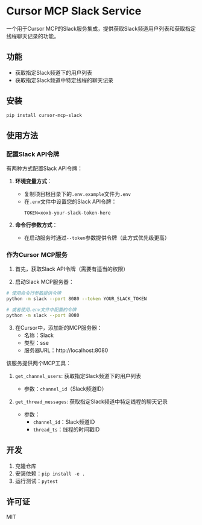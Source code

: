 # Cursor MCP Slack Service

一个用于Cursor MCP的Slack服务集成，提供获取Slack频道用户列表和获取指定线程聊天记录的功能。

## 功能

- 获取指定Slack频道下的用户列表
- 获取指定Slack频道中特定线程的聊天记录

## 安装

```bash
pip install cursor-mcp-slack
```

## 使用方法

### 配置Slack API令牌

有两种方式配置Slack API令牌：

1. **环境变量方式**：
   - 复制项目根目录下的`.env.example`文件为`.env`
   - 在`.env`文件中设置您的Slack API令牌：
     ```
     TOKEN=xoxb-your-slack-token-here
     ```

2. **命令行参数方式**：
   - 在启动服务时通过`--token`参数提供令牌（此方式优先级更高）

### 作为Cursor MCP服务

1. 首先，获取Slack API令牌（需要有适当的权限）

2. 启动Slack MCP服务器：
```bash
# 使用命令行参数提供令牌
python -m slack --port 8080 --token YOUR_SLACK_TOKEN

# 或者使用.env文件中配置的令牌
python -m slack --port 8080
```

3. 在Cursor中，添加新的MCP服务器：
   - 名称：Slack
   - 类型：sse
   - 服务器URL：http://localhost:8080

该服务提供两个MCP工具：

1. `get_channel_users`: 获取指定Slack频道下的用户列表
   - 参数：`channel_id`（Slack频道ID）

2. `get_thread_messages`: 获取指定Slack频道中特定线程的聊天记录
   - 参数：
     - `channel_id`：Slack频道ID
     - `thread_ts`：线程的时间戳ID

## 开发

1. 克隆仓库
2. 安装依赖：`pip install -e .`
3. 运行测试：`pytest`

## 许可证

MIT 